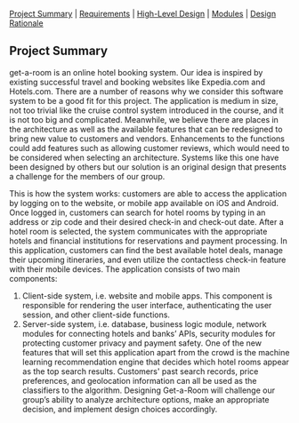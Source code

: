 [Project Summary](index.md) | [Requirements](requirements.md) | [High-Level Design](high_level_design.md) | [Modules](modules.md) |
[Design Rationale](design_rationale.md)

## Project Summary

get-a-room is an online hotel booking system. Our idea is inspired by existing successful travel and booking websites like Expedia.com and Hotels.com. There are a number of reasons why we consider this software system to be a good fit for this project. The application is medium in size, not too trivial like the cruise control system introduced in the course, and it is not too big and complicated. Meanwhile, we believe there are places in the architecture as well as the available features that can be redesigned to bring new value to customers and vendors. Enhancements to the functions could add features such as allowing customer reviews, which would need to be considered when selecting an architecture. Systems like this one have been designed by others but our solution is an original design that presents a challenge for the members of our group.

This is how the system works: customers are able to access the application by logging on to the website, or mobile app available on iOS and Android. Once logged in, customers can search for hotel rooms by typing in an address or zip code and their desired check-in and check-out date. After a hotel room is selected, the system communicates with the appropriate hotels and financial institutions for reservations and payment processing. In this application, customers can find the best available hotel deals, manage their upcoming itineraries, and even utilize the contactless check-in feature with their mobile devices.
The application consists of two main components:

1) Client-side system, i.e. website and mobile apps. This component is responsible for rendering the user interface, authenticating the user session, and other client-side functions.
2) Server-side system, i.e. database, business logic module, network modules for connecting hotels and banks’ APIs, security modules for protecting customer privacy and payment safety. One of the new features that will set this application apart from the crowd is the machine learning recommendation engine that decides which hotel rooms appear as the top search results. Customers' past search records, price preferences, and geolocation information can all be used as the classifiers to the algorithm.
Designing Get-a-Room will challenge our group’s ability to analyze architecture options, make an appropriate decision, and implement design choices accordingly.
